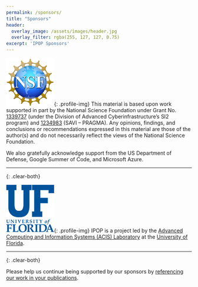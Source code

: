 ```yaml
---
permalink: /sponsors/
title: "Sponsors"
header:
  overlay_image: /assets/images/header.jpg
  overlay_filter: rgba(255, 127, 127, 0.75)
excerpt: 'IPOP Sponsors'
---
```

![NSF Logo](../assets/images/nsf.png){: .profile-img} This material is based upon work supported in part by the National Science Foundation under Grant No. [1339737] (under the Division of Advanced Cyberinfrastructure’s SI2 program) and [1234983] (SAVI – PRAGMA). Any opinions, findings, and conclusions or recommendations expressed in this material are those of the author(s) and do not necessarily reflect the views of the National Science Foundation.

We also gratefully acknowledge support from the US Department of Defense, Google Summer of Code, and Microsoft Azure.

---
{: .clear-both}

![UF Logo](../assets/images/uf.png){: .profile-img} IPOP is a project led by the [Advanced Computing and Information Systems (ACIS) Laboratory] at the [University of Florida].

---
{: .clear-both}

Please help us continue being supported by our sponsors by [referencing our work in your publications].

[1339737]: http://nsf.gov/awardsearch/showAward?AWD_ID=1339737
[1234983]: http://nsf.gov/awardsearch/showAward?AWD_ID=1234983
[Advanced Computing and Information Systems (ACIS) Laboratory]: https://www.acis.ufl.edu/
[University of Florida]: https://www.ufl.edu/
[referencing our work in your publications]: ../publications/